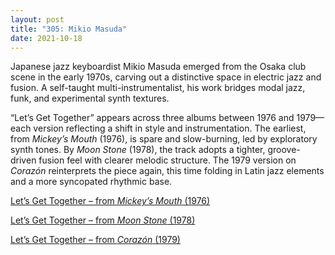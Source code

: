 ```yaml
---
layout: post
title: "305: Mikio Masuda"
date: 2021-10-18
---
```


Japanese jazz keyboardist Mikio Masuda emerged from the Osaka club scene in the early 1970s, carving out a distinctive space in electric jazz and fusion. A self-taught multi-instrumentalist, his work bridges modal jazz, funk, and experimental synth textures.

“Let’s Get Together” appears across three albums between 1976 and 1979—each version reflecting a shift in style and instrumentation. The earliest, from *Mickey’s Mouth* (1976), is spare and slow-burning, led by exploratory synth tones. By *Moon Stone* (1978), the track adopts a tighter, groove-driven fusion feel with clearer melodic structure. The 1979 version on *Corazón* reinterprets the piece again, this time folding in Latin jazz elements and a more syncopated rhythmic base.

[Let’s Get Together – from *Mickey’s Mouth* (1976)](https://youtu.be/TLdKqs7iDrc)  

[Let’s Get Together – from *Moon Stone* (1978)](https://youtu.be/Ssu-pntQsLc?t=1323)  

[Let’s Get Together – from *Corazón* (1979)](https://youtu.be/k96aXW1OynM?t=1503)
